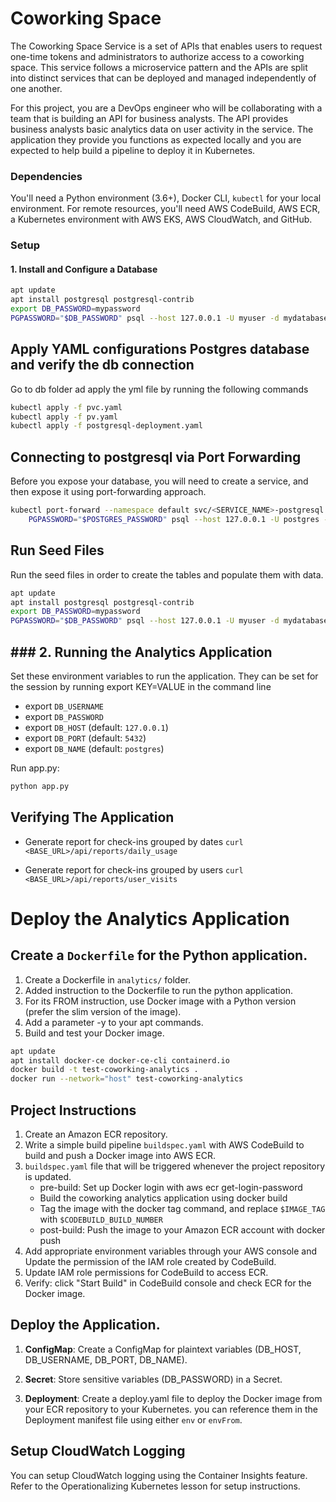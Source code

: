 # Coworking Space 
The Coworking Space Service is a set of APIs that enables users to request one-time tokens and administrators to authorize access to a coworking space. This service follows a microservice pattern and the APIs are split into distinct services that can be deployed and managed independently of one another.

For this project, you are a DevOps engineer who will be collaborating with a team that is building an API for business analysts. The API provides business analysts basic analytics data on user activity in the service. The application they provide you functions as expected locally and you are expected to help build a pipeline to deploy it in Kubernetes.

### Dependencies
You'll need a Python environment (3.6+), Docker CLI, `kubectl` for your local environment. For remote resources, you'll need AWS CodeBuild, AWS ECR, a Kubernetes environment with AWS EKS, AWS CloudWatch, and GitHub.

### Setup
#### 1. Install and Configure a Database

```bash
apt update
apt install postgresql postgresql-contrib
export DB_PASSWORD=mypassword
PGPASSWORD="$DB_PASSWORD" psql --host 127.0.0.1 -U myuser -d mydatabase -p 5433 < <FILE_NAME.sql>
```

## Apply YAML configurations Postgres database and verify the db connection

Go to db folder ad apply the yml file by running the following commands 

```bash
kubectl apply -f pvc.yaml
kubectl apply -f pv.yaml
kubectl apply -f postgresql-deployment.yaml
```

##  Connecting to postgresql via Port Forwarding 

Before you expose your database, you will need to create a service, and then expose it using port-forwarding approach.
```bash
kubectl port-forward --namespace default svc/<SERVICE_NAME>-postgresql 5432:5432 &
    PGPASSWORD="$POSTGRES_PASSWORD" psql --host 127.0.0.1 -U postgres -d postgres -p 5432
```

## Run Seed Files
 Run the seed files in order to create the tables and populate them with data.

```bash
apt update
apt install postgresql postgresql-contrib
export DB_PASSWORD=mypassword
PGPASSWORD="$DB_PASSWORD" psql --host 127.0.0.1 -U myuser -d mydatabase -p 5433 < <FILE_NAME.sql>
```
## ### 2. Running the Analytics Application

Set these environment variables to run the application. They can be set for the session by running export KEY=VALUE in the command line

* export `DB_USERNAME`
* export `DB_PASSWORD`
* export `DB_HOST` (default: `127.0.0.1`)
* export `DB_PORT` (default: `5432`)
* export `DB_NAME` (default: `postgres`)

Run app.py:
```bash
python app.py
```
## Verifying The Application
* Generate report for check-ins grouped by dates
`curl <BASE_URL>/api/reports/daily_usage`

* Generate report for check-ins grouped by users
`curl <BASE_URL>/api/reports/user_visits`

# Deploy the Analytics Application

## Create a `Dockerfile` for the Python application.

1. Create a Dockerfile in `analytics/` folder.
2. Added instruction to the Dockerfile to run the python application.
3. For its FROM instruction, use Docker image with a Python version (prefer the slim version of the image).
4. Add a parameter -y to your apt commands.
5. Build and test your Docker image.

```bash
apt update
apt install docker-ce docker-ce-cli containerd.io
docker build -t test-coworking-analytics .
docker run --network="host" test-coworking-analytics
```

## Project Instructions

1. Create an Amazon ECR repository.
2. Write a simple build pipeline `buildspec.yaml` with AWS CodeBuild to build and push a Docker image into AWS ECR.
3. `buildspec.yaml` file that will be triggered whenever the project repository is updated.
   - pre-build: Set up Docker login with aws ecr get-login-password
   - Build the coworking analytics application using docker build
   - Tag the image with the docker tag command, and replace `$IMAGE_TAG` with `$CODEBUILD_BUILD_NUMBER`
   - post-build: Push the image to your Amazon ECR account with docker push
4. Add appropriate environment variables through your AWS console and Update the permission of the IAM role created by CodeBuild.
5. Update IAM role permissions for CodeBuild to access ECR.
6. Verify: click "Start Build" in CodeBuild console and check ECR for the Docker image.



## Deploy the Application.

1. **ConfigMap**: Create a ConfigMap for plaintext variables (DB_HOST, DB_USERNAME, DB_PORT, DB_NAME). 

2. **Secret**: Store sensitive variables (DB_PASSWORD) in a Secret.

3. **Deployment**: Create a deploy.yaml file to deploy the Docker image from your ECR repository to your Kubernetes. you can reference them in the Deployment manifest file using either `env` or `envFrom`.


## Setup CloudWatch Logging
You can setup CloudWatch logging using the Container Insights feature. Refer to the Operationalizing Kubernetes lesson for setup instructions.

